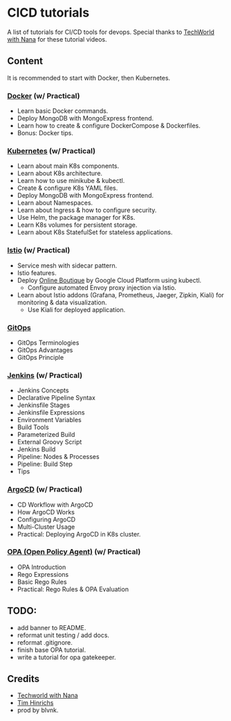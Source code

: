 # CICD tutorials

A list of tutorials for CI/CD tools for devops. Special thanks to [TechWorld with Nana](https://www.youtube.com/c/TechWorldwithNana) for these tutorial videos.

## Content

It is recommended to start with Docker, then Kubernetes.

### [Docker](docker%20tutorial/README.md) (w/ Practical)

- Learn basic Docker commands.
- Deploy MongoDB with MongoExpress frontend.
- Learn how to create & configure DockerCompose & Dockerfiles.
- Bonus: Docker tips.

### [Kubernetes](kubernetes%20tutorial/README.md) (w/ Practical)

- Learn about main K8s components.
- Learn about K8s architecture.
- Learn how to use minikube & kubectl.
- Create & configure K8s YAML files.
- Deploy MongoDB with MongoExpress frontend.
- Learn about Namespaces.
- Learn about Ingress & how to configure security.
- Use Helm, the package manager for K8s.
- Learn K8s volumes for persistent storage.
- Learn about K8s StatefulSet for stateless applications. 

### [Istio](istio%20tutorial/README.md) (w/ Practical)

- Service mesh with sidecar pattern.
- Istio features.
- Deploy [Online Boutique](https://github.com/GoogleCloudPlatform/microservices-demo) by Google Cloud Platform using kubectl.
  - Configure automated Envoy proxy injection via Istio.
- Learn about Istio addons (Grafana, Prometheus, Jaeger, Zipkin, Kiali) for monitoring & data visualization.
  - Use Kiali for deployed application.

### [GitOps](gitops%20concepts/README.md)

- GitOps Terminologies
- GitOps Advantages
- GitOps Principle

### [Jenkins](jenkins%20tutorial/README.md) (w/ Practical)

- Jenkins Concepts
- Declarative Pipeline Syntax
- Jenkinsfile Stages
- Jenkinsfile Expressions
- Environment Variables
- Build Tools
- Parameterized Build
- External Groovy Script
- Jenkins Build
- Pipeline: Nodes & Processes
- Pipeline: Build Step 
- Tips

### [ArgoCD](argocd%20tutorial/README.md) (w/ Practical)

- CD Workflow with ArgoCD
- How ArgoCD Works
- Configuring ArgoCD
- Multi-Cluster Usage
- Practical: Deploying ArgoCD in K8s cluster.

### [OPA (Open Policy Agent)](opa%20tutorial/README.md) (w/ Practical)

- OPA Introduction
- Rego Expressions
- Basic Rego Rules
- Practical: Rego Rules & OPA Evaluation

## TODO:

- add banner to README.
- reformat unit testing / add docs.
- reformat .gitignore.
- finish base OPA tutorial.
- write a tutorial for opa gatekeeper.

## Credits

- [Techworld with Nana](https://twitter.com/Njuchi_)
- [Tim Hinrichs](https://twitter.com/tlhinrichs)
- prod by blvnk.